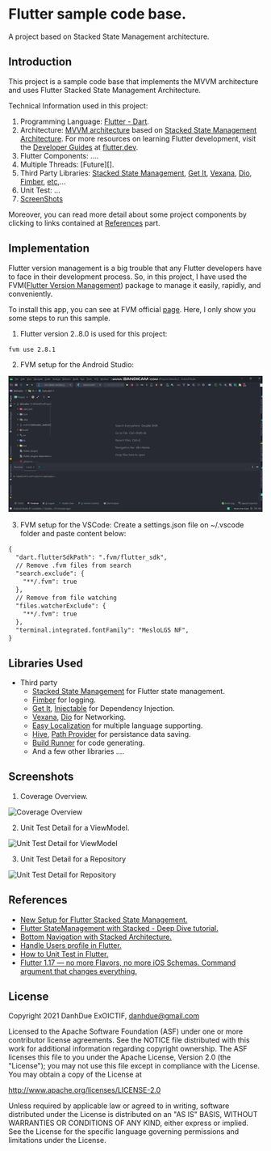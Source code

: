 Flutter sample code base.
=============================================

A project based on Stacked State Management architecture.

Introduction
------------

This project is a sample code base that implements the MVVM architecture and uses Flutter Stacked State Management Architecture.

Technical Information used in this project:

1. Programming Language: [Flutter - Dart][0].
2. Architecture: [MVVM architecture][1] based on [Stacked State Management Architecture][2].  For more resources on learning Flutter development, visit the [Developer Guides](https://docs.flutter.dev/get-started/codelab) at [flutter.dev](https://flutter.dev/).
3. Flutter Components: ....
4. Multiple Threads: [Future][].
5. Third Party Libraries: [Stacked State Management][2], [Get It][5], [Vexana][6], [Dio][7], [Fimber][9], [etc][14],...
6. Unit Test: ...
7. [ScreenShots][15]

Moreover, you can read more detail about some project components by clicking to links contained at [References][16] part.

Implementation
--------------
Flutter version management is a big trouble that any Flutter developers have to face in their development process.
So, in this project, I have used the FVM([Flutter Version Management][18]) package to manage it easily, rapidly, and conveniently.

To install this app, you can see at FVM official [page][19].
Here, I only show you some steps to run this sample.

1. Flutter version 2..8.0 is used for this project:
```
fvm use 2.8.1
```

2. FVM setup for the Android Studio:
<p align='center'>
    <img src="screenshots/fvm_setup.gif" />
</p>

3. FVM setup for the VSCode:
Create a settings.json file on ~/.vscode folder and paste content below:
```
{
  "dart.flutterSdkPath": ".fvm/flutter_sdk",
  // Remove .fvm files from search
  "search.exclude": {
    "**/.fvm": true
  },
  // Remove from file watching
  "files.watcherExclude": {
    "**/.fvm": true
  },
  "terminal.integrated.fontFamily": "MesloLGS NF",
}
```

Libraries Used
--------------

* Third party
    * [Stacked State Management][2] for Flutter state management.
    * [Fimber][9] for logging.
    * [Get It][5], [Injectable][8] for Dependency Injection.
    * [Vexana][6], [Dio][7] for Networking.
    * [Easy Localization][10] for multiple language supporting.
    * [Hive][11], [Path Provider][12] for persistance data saving.
    * [Build Runner][13] for code generating.
    * And a few other libraries ....

[0]: https://flutter.dev/
[1]: https://en.wikipedia.org/wiki/Model%E2%80%93view%E2%80%93viewmodel
[2]: https://www.filledstacks.com/

[3]: https://viblo.asia/p/new-setup-for-flutter-stacked-state-management-ByEZkejA5Q0
[4]: https://viblo.asia/p/flutter-statemanagement-with-stacked-deep-dive-tutorial-GrLZDBRg5k0

[5]: https://pub.dev/packages/get_it
[6]: https://pub.dev/packages/vexana
[7]: https://pub.dev/packages/dio
[8]: https://pub.dev/packages/injectable
[9]: https://pub.dev/packages/fimber
[10]: https://pub.dev/packages/easy_localization
[11]: https://pub.dev/packages/hive
[12]: https://pub.dev/packages/path_provider
[13]: https://pub.dev/packages/build_runner

[14]: https://github.com/DanhDue/stacked_state_mamagement#libraries-used
[15]: https://github.com/DanhDue/stacked_state_mamagement#screenshots
[16]: https://github.com/DanhDue/stacked_state_mamagement#references

[17]: https://viblo.asia/p/bottom-navigation-with-stacked-architecture-XL6lABVp5ek
[18]: https://fvm.app/
[19]: https://fvm.app/docs/getting_started/installation
[20]: https://viblo.asia/p/handle-users-profile-in-flutter-XL6lABpJ5ek
[21]: https://viblo.asia/p/how-to-unit-test-in-flutter-Eb85ozv6l2G
[22]: https://viblo.asia/p/flutter-117-no-more-flavors-no-more-ios-schemas-command-argument-that-changes-everything-3P0lPB7gKox


Screenshots
-----------
1. Coverage Overview.

![Coverage Overview](screenshots/unit_tests_coverage_overview.png "Coverage Overview.")

2. Unit Test Detail for a ViewModel.

![Unit Test Detail for ViewModel](screenshots/unit_tests_view_model_detail.png "Unit Test Detail for ViewModel.")

3. Unit Test Detail for a Repository

![Unit Test Detail for Repository](screenshots/unit_tests_repository_detail.png "Unit Test Detail for Repository.")

References
----------
* [New Setup for Flutter Stacked State Management.][3]
* [Flutter StateManagement with Stacked - Deep Dive tutorial.][4]
* [Bottom Navigation with Stacked Architecture.][17]
* [Handle Users profile in Flutter.][20]
* [How to Unit Test in Flutter.][21]
* [Flutter 1.17 — no more Flavors, no more iOS Schemas. Command argument that changes everything.][22]


License
-------

Copyright 2021 DanhDue ExOICTIF, danhdue@gmail.com

Licensed to the Apache Software Foundation (ASF) under one or more contributor
license agreements.  See the NOTICE file distributed with this work for
additional information regarding copyright ownership.  The ASF licenses this
file to you under the Apache License, Version 2.0 (the "License"); you may not
use this file except in compliance with the License.  You may obtain a copy of
the License at

http://www.apache.org/licenses/LICENSE-2.0

Unless required by applicable law or agreed to in writing, software
distributed under the License is distributed on an "AS IS" BASIS, WITHOUT
WARRANTIES OR CONDITIONS OF ANY KIND, either express or implied.  See the
License for the specific language governing permissions and limitations under
the License.
